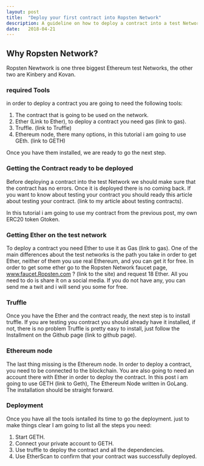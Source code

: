 ```yaml
---
layout: post
title:  "Deploy your first contract into Ropsten Network"
description: A guideline on how to deploy a contract into a test Network.
date:   2018-04-21
---
```

<!-- Intro -->
## Why Ropsten Network?
Ropsten Newtwork is one three biggest Ethereum test Networks, the other two are Kinbery and Kovan.

<!-- Tools needed -->
### required Tools
in order to deploy a contract you are going to need the following tools:

1. The contract that is going to be used on the network.
2. Ether (Link to Ether), to deploy a contract you need gas (link to gas).
3. Truffle. (link to Truffle)
4. Ethereum node, there many options, in this tutorial i am going to use GEth. (link to GETH)

Once you have them installed, we are ready to go the next step.

<!-- Testing your contract -->
### Getting the Contract ready to be deployed
Before deploying a contract into the test Network we should make sure that the contract has no errors. Once it is deployed there is no coming back. If you want to know about testing your contract you should ready this article about testing your contract. (link to my article about testing contracts).

In this tutorial i am going to use my contract from the previous post, my own ERC20 token Gtoken.

<!-- Gtoken -->

<!-- set the environment -->
### Getting Ether on the test network
To deploy a contract you need Ether to use it as Gas (link to gas). One of the main differences about the test networks is the path you take in order to get Ether, neither of them you use real Ethereum, and you can get it for free. In order to get some ether go to the Ropsten Network faucet page, www.faucet.Ropsten.com ? (link to the site) and request 18 Ether. All you need to do is share it on a social media. If you do not have any, you can send me a twit and i will send you some for free.

### Truffle
Once you have the Ether and the contract ready, the next step is to install truffle. If you are testing you contract you should already have it installed, if not, there is no problem Truffle is pretty easy to install, just follow the Installment on the Github page (link to github page).

### Ethereum node
The last thing missing is the Ethereum node. In order to deploy a contract, you need to be connected to the blockchain. You are also going to need an account there with Ether in order to deploy the contract. In this post i am going to use GETH (link to Geth), The Ethereum Node written in GoLang. The installation should be straight forward.

### Deployment
Once you have all the tools isntalled its time to go the deployment. just to make things clear I am going to list all the steps you need:

1. Start GETH.
2. Connect your private account to GETH.
3. Use truffle to deploy the contract and all the dependencies.
4. Use EtherScan to confirm that your contract was successfully deployed.
